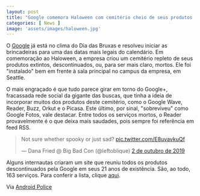 ```yaml
---
layout: post
title: "Google comemora Haloween com cemitério cheio de seus produtos 'mortos'"
categories: [ News ]
image: 'assets/images/haloween.jpg'
---
```


O [Google](https://www.google.com.br/) já está no clima do Dia das Bruxas e resolveu iniciar as brincadeiras para uma das datas mais legais do calendário. Em comemoração ao Haloween, a empresa criou um cemitério repleto de seus produtos extintos, descontinuados, ou, para ser mais claro, mortos. Ele foi "instalado" bem em frente à sala principal no campus da empresa, em Seattle.

O mais engraçado é que tudo parece girar em torno do Google+, fracassada rede social da gigante das buscas, que tinha a ideia de incorporar muitos dos produtos deste cemitério, como o Google Wave, Reader, Buzz, Orkut e o Picasa. Este último, por sinal, "sobreviveu" como Google Fotos, vale destacar. Entre todos os serviços mortos, o Reader provavelmente é o que deixa mais saudades, pois sempre foi referência em feed RSS.

<script async src="https://pagead2.googlesyndication.com/pagead/js/adsbygoogle.js"></script>
<!-- Informat -->
<ins class="adsbygoogle"
     style="display:block"
     data-ad-client="ca-pub-2838251107855362"
     data-ad-slot="2327980059"
     data-ad-format="auto"
     data-full-width-responsive="true"></ins>
<script>
(adsbygoogle = window.adsbygoogle || []).push({});
</script> 

<blockquote class="twitter-tweet" data-lang="pt"><p lang="en" dir="ltr">Not sure whether spooky or just sad? <a href="https://t.co/E8uvavkuQf">pic.twitter.com/E8uvavkuQf</a></p>&mdash; Dana Fried @ Big Bad Con (@leftoblique) <a href="https://twitter.com/leftoblique/status/1179476277549400064?ref_src=twsrc%5Etfw">2 de outubro de 2019</a></blockquote>
<script async src="https://platform.twitter.com/widgets.js" charset="utf-8"></script>


Alguns internautas criaram um site que reuniu todos os produtos descontinuados pela Google em seus 21 anos de existência. São, ao todo, 163 serviços. Para conferir a lista, clique [aqui](https://gcemetery.co/).

Via [Android Police](https://www.androidpolice.com/2019/10/04/google-seattle-halloween-cemetery/)


